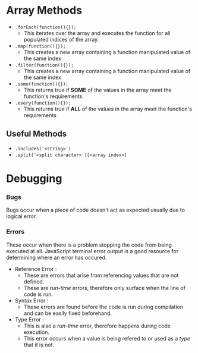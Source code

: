 # Array Methods

* ```.forEach(function(){});```
    * This iterates over the array and executes the function for all populated indices of the array.
* ```.map(function(){});``` 
    * This creates a new array containing a function manipulated value of the same index
* ```.filter(function(){});``` 
    * This creates a new array containing a function manipulated value of the same index
* ```.some(function(){});``` 
    * This returns true if **SOME** of the values in the array meet the function's requirements
* ```.every(function(){});``` 
    * This returns true if **ALL** of the values in the array meet the function's requirements

## Useful Methods 

* ```.includes('<string>')```
* ```.split('<split character>')[<array index>]```

# Debugging

### Bugs 
Bugs occur when a piece of code doesn't act as expected usually due to logical error.
### Errors
These occur when there is a problem stopping the code from being executed at all. JavaScript terminal error output is a good resource for determining where an error has occured.
* Reference Error : 
    * These are errors that arise from referencing values that are not defined.
    * These are *run-time* errors, therefore only surface when the line of code is run.
* Syntax Error :
    * These errors are found before the code is run during compilation and can be easily fixed beforehand.
* Type Error :
    * This is also a *run-time* error, therefore happens during code execution.
    * This error occurs when a value is being refered to or used as a _type_ that it is not.



